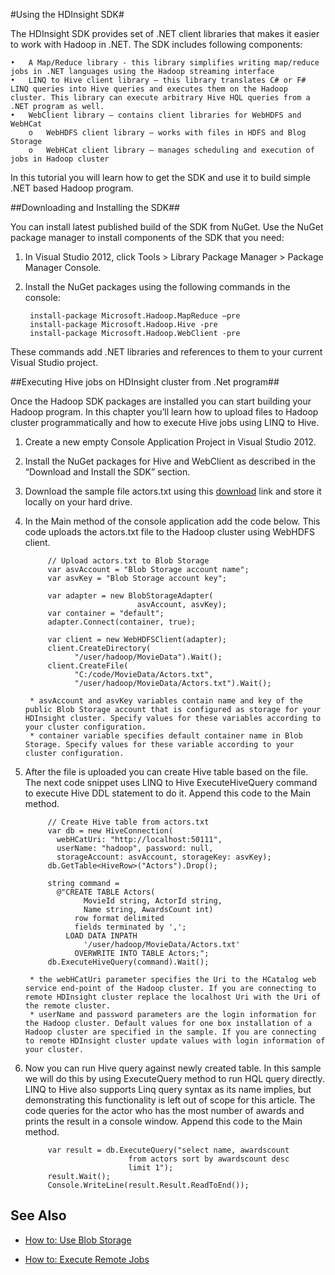 <properties linkid="manage-hdinsight-using-sdk" urlDisplayName="Using the HDInsight SDK" pageTitle="How to use the HDInsight SDK - Windows Azure guidance" metaKeywords="hdinsight sdk, hdinsight .net, hdinsight .net azure" metaDescription="Learn how to use the .Net client SDK for HDInsight." metaCanonical="http://www.windowsazure.com/en-us/manage/hdinsight/using-hdinsight-sdk" umbracoNaviHide="0" disqusComments="1" writer="sburgess" editor="mollybos" manager="paulettm" />

#Using the HDInsight SDK#

The HDInsight SDK provides set of .NET client libraries that makes it easier to work with Hadoop in .NET. The SDK includes following components:

	•	A Map/Reduce library - this library simplifies writing map/reduce jobs in .NET languages using the Hadoop streaming interface
	•	LINQ to Hive client library – this library translates C# or F# LINQ queries into Hive queries and executes them on the Hadoop cluster. This library can execute arbitrary Hive HQL queries from a .NET program as well.
	•	WebClient library – contains client libraries for WebHDFS and WebHCat
		o	WebHDFS client library – works with files in HDFS and Blog Storage
		o	WebHCat client library – manages scheduling and execution of jobs in Hadoop cluster

In this tutorial you will learn how to get the SDK and use it to build simple .NET based Hadoop program.

##Downloading and Installing the SDK##

You can install latest published build of the SDK from NuGet. Use the NuGet package manager to install components of the SDK that you need:

1. In Visual Studio 2012, click Tools > Library Package Manager > Package Manager Console.
2. Install the NuGet packages using the following commands in the console:

		install-package Microsoft.Hadoop.MapReduce –pre
		install-package Microsoft.Hadoop.Hive -pre 
		install-package Microsoft.Hadoop.WebClient -pre 

These commands add .NET libraries and references to them to your current Visual Studio project.

##Executing Hive jobs on HDInsight cluster from .Net program##

Once the Hadoop SDK packages are installed you can start building your Hadoop program. In this chapter you’ll learn how to upload files to Hadoop cluster programmatically and how to execute Hive jobs using LINQ to Hive.

1. Create a new empty Console Application Project in Visual Studio 2012.
2. Install the NuGet packages for Hive and WebClient as described in the “Download and Install the SDK” section.
3. Download the sample file actors.txt using this [download](http://go.microsoft.com/fwlink/?LinkID=286223) link and store it locally on your hard drive.
4. In the Main method of the console application add the code below. This code uploads the actors.txt file to the Hadoop cluster using WebHDFS client.

            // Upload actors.txt to Blob Storage
            var asvAccount = "Blob Storage account name";
            var asvKey = "Blob Storage account key";

            var adapter = new BlobStorageAdapter(
                                asvAccount, asvKey);
            var container = "default";
            adapter.Connect(container, true);

            var client = new WebHDFSClient(adapter);
            client.CreateDirectory(
                  "/user/hadoop/MovieData").Wait();
            client.CreateFile(
                  "C:/code/MovieData/Actors.txt",
                  "/user/hadoop/MovieData/Actors.txt").Wait();

		* asvAccount and asvKey variables contain name and key of the public Blob Storage account that is configured as storage for your HDInsight cluster. Specify values for these variables according to your cluster configuration.
		* container variable specifies default container name in Blob Storage. Specify values for these variable according to your cluster configuration.

5. After the file is uploaded you can create Hive table based on the file. The next code snippet uses LINQ to Hive ExecuteHiveQuery command to execute Hive DDL statement to do it. Append this code to the Main method.

            // Create Hive table from actors.txt
            var db = new HiveConnection(
              webHCatUri: "http://localhost:50111",
              userName: "hadoop", password: null,
              storageAccount: asvAccount, storageKey: asvKey);
            db.GetTable<HiveRow>("Actors").Drop();

            string command = 
              @"CREATE TABLE Actors(
                    MovieId string, ActorId string,
                    Name string, AwardsCount int) 
                  row format delimited 
                  fields terminated by ',';
                LOAD DATA INPATH 
                    '/user/hadoop/MovieData/Actors.txt'
                  OVERWRITE INTO TABLE Actors;";
            db.ExecuteHiveQuery(command).Wait();

		* the webHCatUri parameter specifies the Uri to the HCatalog web service end-point of the Hadoop cluster. If you are connecting to remote HDInsight cluster replace the localhost Uri with the Uri of the remote cluster.
		* userName and password parameters are the login information for the Hadoop cluster. Default values for one box installation of a Hadoop cluster are specified in the sample. If you are connecting to remote HDInsight cluster update values with login information of your cluster.

6. Now you can run Hive query against newly created table. In this sample we will do this by using ExecuteQuery method to run HQL query directly. LINQ to Hive also supports Linq query syntax as its name implies, but demonstrating this functionality is left out of scope for this article. The code queries for the actor who has the most number of awards and prints the result in a console window. Append this code to the Main method.

            var result = db.ExecuteQuery("select name, awardscount
                              from actors sort by awardscount desc
                              limit 1");
            result.Wait();
            Console.WriteLine(result.Result.ReadToEnd());

## See Also
* [How to: Use Blob Storage](/en-us/manage/services/hdinsight/howto-blob-store/)
	
* [How to: Execute Remote Jobs](/en-us/manage/services/hdinsight/howto-execute-remote-job/)
